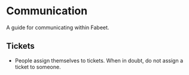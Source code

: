 # Communication

A guide for communicating within Fabeet.

## Tickets

- People assign themselves to tickets. When in doubt, do not assign a ticket to
  someone.
